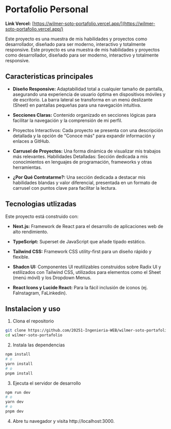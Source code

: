 # Portafolio Personal
**Link Vercel:** [https://wilmer-soto-portafolio.vercel.app/](https://wilmer-soto-portafolio.vercel.app/)

Este proyecto es una muestra de mis habilidades y proyectos como desarrollador, diseñado para ser moderno, interactivo y totalmente responsive. Este proyecto es una muestra de mis habilidades y proyectos como desarrollador, diseñado para ser moderno, interactivo y totalmente responsive.

## Caracteristicas principales

- **Diseño Responsive:** Adaptabilidad total a cualquier tamaño de pantalla, asegurando una experiencia de usuario óptima en dispositivos móviles y de escritorio. La barra lateral se transforma en un menú deslizante (Sheet) en pantallas pequeñas para una navegación intuitiva.

- **Secciones Claras:** Contenido organizado en secciones lógicas para facilitar la navegación y la comprensión de mi perfil.

- Proyectos Interactivos: Cada proyecto se presenta con una descripción detallada y la opción de "Conoce más" para expandir información y enlaces a GitHub.

- **Carrusel de Proyectos:** Una forma dinámica de visualizar mis trabajos más relevantes.
  Habilidades Detalladas: Sección dedicada a mis conocimientos en lenguajes de programación, frameworks y otras herramientas.

- **¿Por Qué Contratarme?:** Una sección dedicada a destacar mis habilidades blandas y valor diferencial, presentada en un formato de carrusel con puntos clave para facilitar la lectura.

## Tecnologias utlizadas

Este proyecto está construido con:

- **Next.js:** Framework de React para el desarrollo de aplicaciones web de alto rendimiento.

- **TypeScript:** Superset de JavaScript que añade tipado estático.

- **Tailwind CSS:** Framework CSS utility-first para un diseño rápido y flexible.

- **Shadcn UI:** Componentes UI reutilizables construidos sobre Radix UI y estilizados con Tailwind CSS, utilizados para elementos como el Sheet (menú móvil) y los Dropdown Menus.

- **React Icons y Lucide React:** Para la fácil inclusión de iconos (ej. FaInstagram, FaLinkedin).

## Instalacion y uso

1. Clona el repositorio

```bash
git clone https://github.com/20251-Ingenieria-WEB/wilmer-soto-portafolio
cd wilmer-soto-portafolio
```

2. Instala las dependencias

```bash
npm install
# o
yarn install
# o
pnpm install
```

3. Ejecuta el servidor de desarrollo

```bash
npm run dev
# o
yarn dev
# o
pnpm dev
```

4. Abre tu navegador y visita http://localhost:3000.
